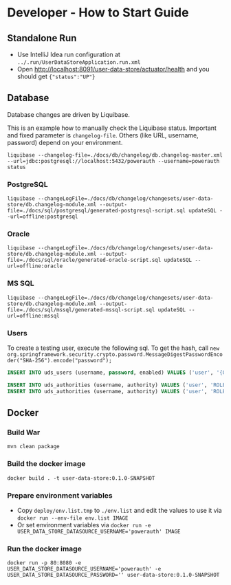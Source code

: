 # Developer - How to Start Guide


## Standalone Run

- Use IntelliJ Idea run configuration at `../.run/UserDataStoreApplication.run.xml`
- Open [http://localhost:8091/user-data-store/actuator/health](http://localhost:8091/user-data-store/actuator/health) and you should get `{"status":"UP"}`


## Database

Database changes are driven by Liquibase.

This is an example how to manually check the Liquibase status.
Important and fixed parameter is `changelog-file`.
Others (like URL, username, password) depend on your environment.

```shell
liquibase --changelog-file=./docs/db/changelog/db.changelog-master.xml --url=jdbc:postgresql://localhost:5432/powerauth --username=powerauth status
```

### PostgreSQL

```shell
liquibase --changeLogFile=./docs/db/changelog/changesets/user-data-store/db.changelog-module.xml --output-file=./docs/sql/postgresql/generated-postgresql-script.sql updateSQL --url=offline:postgresql
```


### Oracle

```shell
liquibase --changeLogFile=./docs/db/changelog/changesets/user-data-store/db.changelog-module.xml --output-file=./docs/sql/oracle/generated-oracle-script.sql updateSQL --url=offline:oracle
```


### MS SQL

```shell
liquibase --changeLogFile=./docs/db/changelog/changesets/user-data-store/db.changelog-module.xml --output-file=./docs/sql/mssql/generated-mssql-script.sql updateSQL --url=offline:mssql
```


### Users

To create a testing user, execute the following sql.
To get the hash, call `new org.springframework.security.crypto.password.MessageDigestPasswordEncoder("SHA-256").encode("password");` 

```sql
INSERT INTO uds_users (username, password, enabled) VALUES ('user', '{O35pWc2gYBen1x6fdP8jxc4knxkOdwwhW4nobRrZ/m4=}ce0f5a243469ffe3371432b2c6970d33ef0403fc3a839b1d19c19d395ff53695', true);

INSERT INTO uds_authorities (username, authority) VALUES ('user', 'ROLE_READ');
INSERT INTO uds_authorities (username, authority) VALUES ('user', 'ROLE_WRITE');
```


## Docker


### Build War

```shell
mvn clean package
```


### Build the docker image

```shell
docker build . -t user-data-store:0.1.0-SNAPSHOT
```


### Prepare environment variables

* Copy `deploy/env.list.tmp` to `./env.list` and edit the values to use it via `docker run --env-file env.list IMAGE`
* Or set environment variables via `docker run -e USER_DATA_STORE_DATASOURCE_USERNAME='powerauth' IMAGE`


### Run the docker image

```shell
docker run -p 80:8080 -e USER_DATA_STORE_DATASOURCE_USERNAME='powerauth' -e USER_DATA_STORE_DATASOURCE_PASSWORD='' user-data-store:0.1.0-SNAPSHOT 
```
